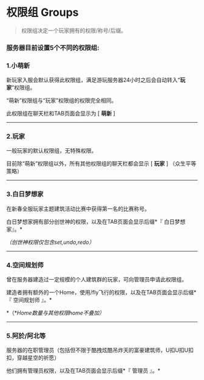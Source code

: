 # 权限组 Groups

> 权限组决定一个玩家拥有的权限/称号/后缀。

### 服务器目前设置5个不同的权限组:

### 1.小萌新

新玩家入服会默认获得此权限组，满足游玩服务器24小时之后会自动转入“**玩家**”权限组。

“萌新”权限组与“玩家”权限组的权限完全相同。

此权限组在聊天栏和TAB页面会显示为 [ **萌新** ]

------

### 2.玩家

一般玩家的默认权限组，无特殊权限。

目前除“萌新”权限组以外，所有其他权限组的聊天栏都会显示 [ **玩家** ]  （众生平等策略）

------

### 3.白日梦想家

在新春全服玩家主题建筑活动比赛中获得第一名的比赛称号。

白日梦想家拥有部分创世神的权限，以及在TAB页面会显示后缀*『 白日梦想家』。*

*（创世神权限仅包含set,undo,redo）*

------

### 4.空间规划师

曾在服务器建造过一定规模的个人建筑群的玩家，可向管理员申请此权限组。

建造者拥有额外的一个Home，使用/fly飞行的权限，以及在TAB页面会显示后缀*『 空间规划师 』。*

*（**Home数量与其他权限home不叠加）*

------

### 5.阿於/阿北等

服务器的在职管理员（包括但不限于酷拽炫酷吊炸天的富豪建筑师，U扣U扣U扣扣，穿越星空的祈愿）

他们拥有管理员权限，以及在TAB页面会显示后缀*『 管理员 』。*